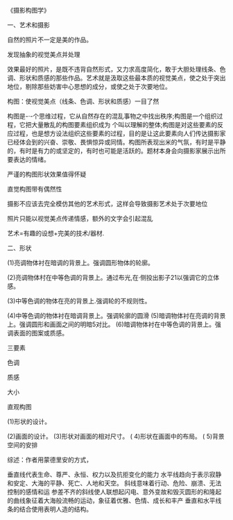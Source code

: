 《摄影构图学》

一、艺术和摄影

自然的照片不一定是美的作品。

发现抽象的视觉美点并处理

效果最好的照片，是既不违背自然形式，又力求高度简化，敢于大胆处理线条、色调、形状和质感的那些作品。艺术就是汲取这些最本质的视觉美点，使之处于突出地位，剔除那些妨害中心思想的成分，或使之处于次要地位。

构图：使视觉美点（线条、色调、形状和质感）一目了然

构图是-·-个思维过程，它从自然存在的混乱事物之中找出秩序;构图是一个组织过程，它把大量散乱的构图要素组织成为 个叫以理解的整体;构图是对这些要素的反应过程，也是想方设法组织这些要素的过程，目的是让这此要素向人们传达摄影家已经体会到的兴奋、崇敬、畏惧惊异或同情。构图所表现出米的气氛，有时是平静的，有时是有力的或坚定的，有时也可能是活跃的。题材本身会向摄影家展示出所要表达的情绪。

严谨的构图形状效果值得怀疑

直觉构图带有偶然性

摄影不应该去完全模仿其他的艺术形式，这样会导致摄影艺术处于次要地位

照片只能以视觉美点传递情感，额外的文字会引起混乱

艺术=有趣的设想+完美的技术/器材.

二、形状

(1)亮调物体衬在暗调的背景上。强调圆形物体的轮廓。

(2)亮调物体村在中等色调的背景上。通过布光,在·侧投出影子21以强调它的立体感。

(3)中等色调的物体在亮的背景上.强调轮的不规则性。

(4)中等色调的物体衬在暗调背景上。强调轮廓的圆滑
(5)暗调物体衬在亮调的背景上。强调圆形和画面之间的明暗5对比。
(6)暗调物体衬在中等色调的背景上。强调表面的图案或质感。



三要素

色调

质感

大小



直观构图

(1)形状的设计。

(2)画面的设计。
(3)形状对画面的相对尺寸。
( 4)形状在画面中的布局。
( 5)背景空间的安排



综述：作者用蒙德里安的方式，

垂直线代表生命、尊严、永恒、权力以及抗拒变化的能力
水平线趋向于表示寂静和安定、大海的平静、死亡、人地和天空。
斜线意味着行动、危险、崩溃、无法控制的感情和运
参差不齐的斜线使人联想起闪电、意外变故和毁灭圆形的和隆起的曲线象征着大海般流畅的运动，象征着优雅、色情、成长和丰产
垂直和水平线条的结合使用表明人造的结构。
